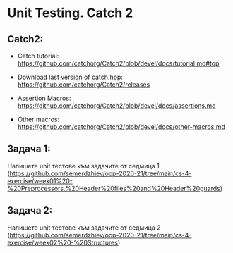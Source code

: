 # Unit Testing. Catch 2

## Catch2:

- Catch tutorial: https://github.com/catchorg/Catch2/blob/devel/docs/tutorial.md#top

- Download last version of catch.hpp: https://github.com/catchorg/Catch2/releases

- Assertion Macros: https://github.com/catchorg/Catch2/blob/devel/docs/assertions.md

- Other macros: https://github.com/catchorg/Catch2/blob/devel/docs/other-macros.md

## Задача 1:
Напишете unit тестове към задачите от седмица 1 (https://github.com/semerdzhiev/oop-2020-21/tree/main/cs-4-exercise/week01%20-%20Preprocessors.%20Header%20files%20and%20Header%20guards)

## Задача 2:
Напишете unit тестове към задачите от седмица 2 (https://github.com/semerdzhiev/oop-2020-21/tree/main/cs-4-exercise/week02%20-%20Structures)